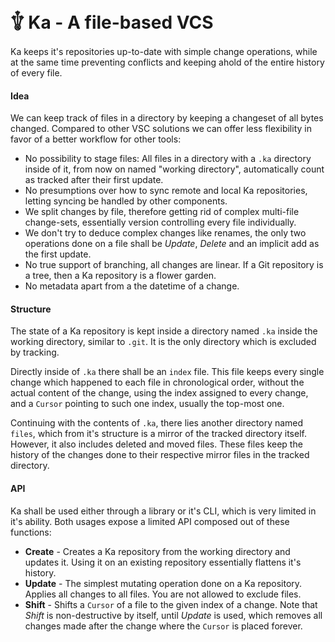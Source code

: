 # 𓇚 Ka - A file-based VCS
Ka keeps it's repositories up-to-date with simple change operations, while at the same time preventing conflicts and keeping ahold of the entire history of every file.

#### Idea
We can keep track of files in a directory by keeping a changeset of all bytes changed.
Compared to other VSC solutions we can offer less flexibility in favor of a better workflow for other tools: 
* No possibility to stage files: All files in a directory with a `.ka` directory inside of it, from now on named "working directory", automatically count as tracked after their first update.
* No presumptions over how to sync remote and local Ka repositories, letting syncing be handled by other components. 
* We split changes by file, therefore getting rid of complex multi-file change-sets, essentially version controlling every file individually. 
* We don't try to deduce complex changes like renames, the only two operations done on a file shall be *Update*, *Delete* and an implicit add as the first update.
* No true support of branching, all changes are linear. If a Git repository is a tree, then a Ka repository is a flower garden.
* No metadata apart from a the datetime of a change.

#### Structure
The state of a Ka repository is kept inside a directory named `.ka` inside the working directory, similar to `.git`. It is the only directory which is excluded by tracking.

Directly inside of `.ka` there shall be an `index` file.
This file keeps every single change which happened to each file in chronological order, without the actual content of the change, using the index assigned to every change, and a `Cursor` pointing to such one index, usually the top-most one.

Continuing with the contents of `.ka`, there lies another directory named `files`, which from it's structure is a mirror of the tracked directory itself. However, it also includes deleted and moved files. These files keep the history of the changes done to their respective mirror files in the tracked directory.

#### API
Ka shall be used either through a library or it's CLI, which is very limited in it's ability.
Both usages expose a limited API composed out of these functions:
* **Create** - Creates a Ka repository from the working directory and updates it. Using it on an existing repository essentially flattens it's history.
* **Update** - The simplest mutating operation done on a Ka repository. Applies all changes to all files. You are not allowed to exclude files.
* **Shift** - Shifts a `Cursor` of a file to the given index of a change. Note that *Shift* is non-destructive by itself, until *Update* is used, which removes all changes made after the change where the `Cursor` is placed forever.
